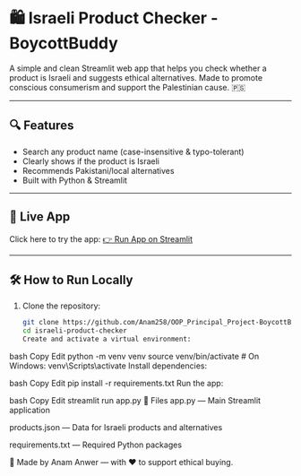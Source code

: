 # 🛍️ Israeli Product Checker - BoycottBuddy

A simple and clean Streamlit web app that helps you check whether a product is Israeli and suggests ethical alternatives. Made to promote conscious consumerism and support the Palestinian cause. 🇵🇸

---

## 🔍 Features

- Search any product name (case-insensitive & typo-tolerant)
- Clearly shows if the product is Israeli
- Recommends Pakistani/local alternatives
- Built with Python & Streamlit

---

## 🚀 Live App

Click here to try the app: [👉 Run App on Streamlit](https://oopprincipalproject-boycottbuddy-skxnrfquwndkb74lnrajm3.streamlit.app/)

---

## 🛠️ How to Run Locally

1. Clone the repository:
   ```bash
   git clone https://github.com/Anam258/OOP_Principal_Project-BoycottBuddy-
   cd israeli-product-checker
   Create and activate a virtual environment:
   ```

bash
Copy
Edit
python -m venv venv
source venv/bin/activate # On Windows: venv\Scripts\activate
Install dependencies:

bash
Copy
Edit
pip install -r requirements.txt
Run the app:

bash
Copy
Edit
streamlit run app.py
📂 Files
app.py — Main Streamlit application

products.json — Data for Israeli products and alternatives

requirements.txt — Required Python packages

🧠 Made by
Anam Anwer — with ❤️ to support ethical buying.
